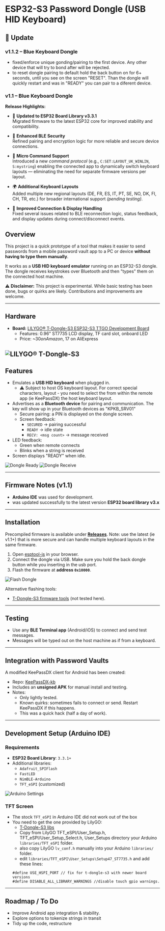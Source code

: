 # ESP32-S3 Password Dongle (USB HID Keyboard)

## 🔄 Update

### **v1.1.2 – Blue Keyboard Dongle**

- fixed/enforce unique gonding/pairing to the first device. Any other device that will try to bond after will be rejected.
- to reset dongle pairing to default hold the back button on for 6+ seconds, until you see on the screen "RESET". Than the dongle will quickly restart and was in "READY" you can pair to a diferent device.

### **v1.1 – Blue Keyboard Dongle**

**Release Highlights:**

- 🚀 **Updated to ESP32 Board Library v3.3.1**  
  Migrated firmware to the latest ESP32 core for improved stability and compatibility.  

- 🔐 **Enhanced BLE Security**  
  Refined pairing and encryption logic for more reliable and secure device connections.  

- 🧩 **Micro Command Support**  
  Introduced a new *command protocol* (e.g., `C:SET:LAYOUT_UK_WINLIN`, `S:mystring`) enabling the connected app to dynamically switch keyboard layouts — eliminating the need for separate firmware versions per layout.  

- 🌍 **Additional Keyboard Layouts**  
  Added multiple new regional layouts (DE, FR, ES, IT, PT, SE, NO, DK, FI, CH, TR, etc.) for broader international support *(pending testing)*.  

- 🧠 **Improved Connection & Display Handling**  
  Fixed several issues related to BLE reconnection logic, status feedback, and display updates during connect/disconnect events.  

  
## Overview

This project is a quick prototype of a tool that makes it easier to send passwords from a mobile password vault app to a PC or device **without having to type them manually**.  

It works as a **USB HID keyboard emulator** running on an ESP32-S3 dongle. The dongle receives keystrokes over Bluetooth and then "types" them on the connected host machine.

⚠️ **Disclaimer:** This project is experimental. While basic testing has been done, bugs or quirks are likely. Contributions and improvements are welcome.

---

## Hardware

- **Board:** [LILYGO® T-Dongle-S3 ESP32-S3 TTGO Development Board](https://github.com/Xinyuan-LilyGO/T-Dongle-S3)  
  - Features: 0.96" ST7735 LCD display, TF card slot, onboard LED  
  - Price: ~$30 on Amazon, ~$17 on AliExpress
    
![LILYGO® T-Dongle-S3](doc/lilygo_usb_s3_dongle_.jpg)
---

## Features

- Emulates a **USB HID keyboard** when plugged in.
  - ⚠️ Subject to host OS keyboard layout. For correct special characters, layout - you need to select the from within the remote app (ie KeePassDX) the host keyboard layout. 
- Advertises as a **Bluetooth device** for pairing and communication. The key will show up in your Bluetooth devices as "KPKB_SRV01"
  - Secure pairing: a PIN is displayed on the dongle screen.
  - Screen feedback:
    - `SECURED` → pairing successful  
    - `READY` → idle state  
    - `RECV: <msg count>` → message received
- LED feedback:
  - Green when remote connects  
  - Blinks when a string is received
- Screen displays "READY" when idle.

![Dongle Ready](doc/bluekb_dongle_ready.jpg) ![Dongle Receive](doc/bluekb_dongle_recv.jpg)

---

## Firmware Notes (v1.1)

- **Arduino IDE** was used for development.  
- was updated successfully to the latest version **ESP32 board library v3.x**

---

## Installation

Precompiled firmware is available under **[Releases](https://github.com/larrylart/blue_keyboard/releases)**.
Note: use the latest (ie v1.1+) that is more secure and can handle multiple keyboard layouts in the same firmware.

1. Open [esptool-js](https://espressif.github.io/esptool-js/) in your browser.
2. Connect the dongle via USB. Make sure you hold the back dongle button while you inserting in the usb port.
3. Flash the firmware at **address `0x10000`**.

![Flash Dongle](doc/website_firmware_screen1.jpg)

Alternative flashing tools:  
- [T-Dongle-S3 firmware tools](https://github.com/Xinyuan-LilyGO/T-Dongle-S3/tree/main/firmware) (not tested here).

---

## Testing

- Use any **BLE Terminal app** (Android/iOS) to connect and send test messages.  
- Messages will be typed out on the host machine as if from a keyboard.

---

## Integration with Password Vaults

A modified KeePassDX client for Android has been created:  
- Repo: [KeePassDX-kb](https://github.com/larrylart/KeePassDX-kb)  
- Includes an **unsigned APK** for manual install and testing.  
- Notes:
  - Only lightly tested.  
  - Known quirks: sometimes fails to connect or send. Restart KeePassDX if this happens.  
  - This was a quick hack (half a day of work).

---

## Development Setup (Arduino IDE)

### Requirements

- **ESP32 Board Library**: `3.3.1+`  
- Additional libraries:
  - `Adafruit_SPIFlash`
  - `FastLED`
  - `NimBLE-Arduino`
  - `TFT_eSPI` (customized)

![Arduino Settings](doc/arduino_studio_settings.jpg)

### TFT Screen

- The stock `TFT_eSPI` in Arduino IDE did not work out of the box  
- You need to get the one provided by LilyGO:  
  - [T-Dongle-S3 libs](https://github.com/Xinyuan-LilyGO/T-Dongle-S3/tree/main/lib)  
  - Copy from LilyGO TFT_eSPI/User_Setup.h, TFT_eSPI/User_Setup_Select.h, User_Setups directory your Arduino `libraries/TFT_eSPI` folder.
  - also copy LilyGO `lv_conf.h` manually into your Arduino `libraries/` folder.
  - edit `libraries/TFT_eSPI\User_Setups\Setup47_ST7735.h` and add these lines:
  ```
  #define USE_HSPI_PORT // fix for t-dongle-s3 with newer board versions
  #define DISABLE_ALL_LIBRARY_WARNINGS //disable touch gpio warnings.
  ```

---

## Roadmap / To Do

- Improve Android app integration & stability.  
- Explore options to tokenize strings in transit
- Tidy up the code, restructure

